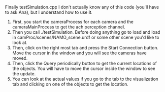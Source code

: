 Finally testSimulation.cpp
I don't actually know any of this code (you'll have to ask Ana), but I understand how to use it. 
1. First, you start the cameraProcess for each camera and the cameraMainProcess to get the ach perception channel. 
2. Then you call ./testSimulation. Before doing anything go to load and load in camProc/scenes/NAMO_scene.urdf or some other scene you'd like to look at. 
3. Then, click on the right most tab and press the Start Connection button. Move the cursor in the window and you will see the cameras have moved.
4. Then, click the Query periodically button to get the current locations of the objects. You will have to move the cursor inside the window to see the update.
5. You can look at the actual values if you go to the tab to the visualization tab and clicking on one of the objects to get the location.
